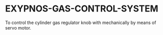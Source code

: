 # EXYPNOS-GAS-CONTROL-SYSTEM
To control  the cylinder gas regulator knob with mechanically by means of servo motor. 
